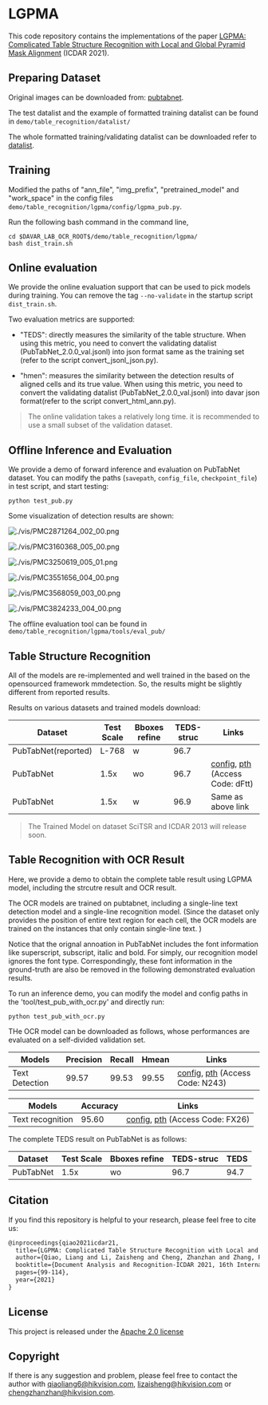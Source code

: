 # LGPMA

This code repository contains the implementations of the paper [LGPMA: Complicated Table Structure Recognition with Local and Global Pyramid Mask Alignment](https://arxiv.org/pdf/2105.06224.pdf) (ICDAR 2021).


## Preparing Dataset
Original images can be downloaded from: [pubtabnet](https://developer.ibm.com/exchanges/data/all/pubtabnet/).

The test datalist and the example of formatted training datalist can be found in `demo/table_recognition/datalist/`

The whole formatted training/validating datalist can be downloaded refer to [datalist](../datalist/ReadMe.md).

## Training
Modified the paths of "ann_file", "img_prefix", "pretrained_model" and "work_space" in the config files `demo/table_recognition/lgpma/config/lgpma_pub.py`.

Run the following bash command in the command line,
``` shell
cd $DAVAR_LAB_OCR_ROOT$/demo/table_recognition/lgpma/
bash dist_train.sh
```
## Online evaluation 
We provide the online evaluation support that can be used to pick models during training. You can remove the tag `--no-validate` in the startup script `dist_train.sh`. 

Two evaluation metrics are supported:

- "TEDS": directly measures the similarity of the table structure. When using this metric, you need to convert the validating datalist (PubTabNet_2.0.0_val.jsonl) into json format same as the training set (refer to the script convert_jsonl_json.py).

- "hmen": measures the similarity between the detection results of aligned cells and its true value. When using this metric, you need to convert the validating datalist (PubTabNet_2.0.0_val.jsonl) into davar json format(refer to the script convert_html_ann.py).

> The online validation takes a relatively long time. it is recommended to use a small subset of the validation dataset.

## Offline Inference and Evaluation
We provide a demo of forward inference and evaluation on PubTabNet dataset. You can modify the paths (`savepath`, `config_file`, `checkpoint_file`) in test script, and start testing:

``` shell
python test_pub.py 
```

Some visualization of detection results are shown:

![./vis/PMC2871264_002_00.png](./vis/PMC2871264_002_00.png)

![./vis/PMC3160368_005_00.png](./vis/PMC3160368_005_00.png)

![./vis/PMC3250619_005_01.png](./vis/PMC3250619_005_01.png)

![./vis/PMC3551656_004_00.png](./vis/PMC3551656_004_00.png)

![./vis/PMC3568059_003_00.png](./vis/PMC3568059_003_00.png)

![./vis/PMC3824233_004_00.png](./vis/PMC3824233_004_00.png)

The offline evaluation tool can be found in `demo/table_recognition/lgpma/tools/eval_pub/`

## Table Structure Recognition
All of the models are re-implemented and well trained in the based on the opensourced framework mmdetection. So, the results might be slightly different from reported results.

Results on various datasets and trained models download:

| Dataset             | Test Scale | Bboxes refine  | TEDS-struc | Links |
|---------------------|------------|----------------|------------|-------|
| PubTabNet(reported) | L-768      | w              | 96.7       |       |
| PubTabNet           | 1.5x       | wo             | 96.7       | [config](configs/lgpma_pub.py), [pth](https://drive.hikvision.com/hcs/controller/hik-manage/fileDownload?link=HaUjsAlJ) (Access Code: dFtt)|
| PubTabNet           | 1.5x       | w              | 96.9       | Same as above link |

> The Trained Model on dataset SciTSR and ICDAR 2013 will release soon.

## Table Recognition with OCR Result

Here, we provide a demo to obtain the complete table result using LGPMA model, including the strcutre result and OCR result. 

The OCR models are trained on pubtabnet, including a single-line text detection model and a single-line recognition model.
(Since the dataset only provides the position of entire text region for each cell, the OCR models are trained on the 
instances that only contain single-line text. )

Notice that the orignal annoation in PubTabNet includes the font information like superscript, subscript, italic and bold. For simply, our recognition model ignores the font type.  Correspondingly, these font information in the ground-truth are also be removed in the following demonstrated evaluation results.
 
To run an inference demo, you can modify the model and config paths in the 'tool/test_pub_with_ocr.py' and directly run:

``` shell
python test_pub_with_ocr.py 
```

THe OCR model can be downloaded as follows, whose performances are evaluated on a self-divided validation set. 

| Models         | Precision | Recall  | Hmean    | Links |
|----------------|-----------|---------|----------|-------|
| Text Detection | 99.57     | 99.53   | 99.55    | [config](tools/ocr_models/det_mask_rcnn_r50_fpn_pubtabnet.py), [pth](https://drive.hikvision.com/hcs/controller/hik-manage/fileDownload?link=ZtMP7Cok) (Access Code: N243) |

| Models           | Accuracy  | Links |
|------------------|-----------|-------|
| Text recognition | 95.60     | [config](tools/ocr_models/rcg_res32_bilstm_attn_pubtabnet_sensitive.py), [pth](https://drive.hikvision.com/hcs/controller/hik-manage/fileDownload?link=AlPjG61i) (Access Code: FX26) |

The complete TEDS result on PubTabNet is as follows:


| Dataset   | Test Scale |  Bboxes refine |  TEDS-struc   |  TEDS   |
|-----------|------------|----------------|---------------|---------|
| PubTabNet | 1.5x       |       wo       |   96.7        |  94.7   |

## Citation

If you find this repository is helpful to your research, please feel free to cite us:

``` markdown
@inproceedings{qiao2021icdar21,
  title={LGPMA: Complicated Table Structure Recognition with Local and Global Pyramid Mask Alignment},
  author={Qiao, Liang and Li, Zaisheng and Cheng, Zhanzhan and Zhang, Peng and Pu, Shiliang and Niu, Yi and Ren, Wenqi and Tan, Wenming and Wu, Fei},
  booktitle={Document Analysis and Recognition-ICDAR 2021, 16th International Conference, Lausanne, Switzerland, September 5–10, 2021, Proceedings, Part I},
  pages={99-114},
  year={2021}
}
```
## License
This project is released under the [Apache 2.0 license](../../../davar_ocr/LICENSE)

## Copyright
If there is any suggestion and problem, please feel free to contact the author with qiaoliang6@hikvision.com, lizaisheng@hikvision.com or chengzhanzhan@hikvision.com.
